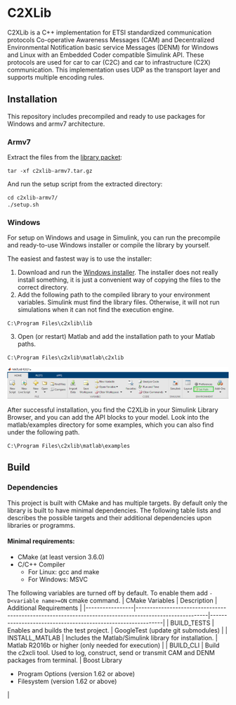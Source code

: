# C2XLib

C2XLib is a C++ implementation for ETSI standardized communication protocols Co-operative Awareness Messages (CAM) and Decentralized Environmental Notification basic service Messages (DENM) for Windows and Linux with an Embedded Coder compatible Simulink API. These protocols are used for car to car (C2C) and car to infrastructure (C2X) communication. This implementation uses UDP as the transport layer and supports multiple encoding rules.

## Installation
This repository includes precompiled and ready to use packages for Windows and armv7 architecture.

### Armv7
Extract the files from the [library packet](c2xlib-armv7.tar.gz):
```
tar -xf c2xlib-armv7.tar.gz
```

And run the setup script from the extracted directory:
```
cd c2xlib-armv7/
./setup.sh
```

### Windows 
For setup on Windows and usage in Simulink, you can run the precompile and ready-to-use Windows installer or compile the library by yourself.

The easiest and fastest way is to use the installer:
1. Download and run the [Windows installer](C2XLib-0.1.0-win64.msi). The installer does not really install something, it is just a convenient way of copying the files to the correct directory.
2. Add the following path to the compiled library to your environment variables. Simulink must find the library files. Otherwise, it will not run simulations when it can not find the execution engine.
```
C:\Program Files\c2xlib\lib
```
3. Open (or restart) Matlab and add the installation path to your Matlab paths.
```
C:\Program Files\c2xlib\matlab\c2xlib
```
![Matlab Set Path](doc/images/Matlab_Set-Path.jpg)

After successful installation, you find the C2XLib in your Simulink Library Browser, and you can add the API blocks to your model. Look into the matlab/examples directory for some examples, which you can also find under the following path.
```
C:\Program Files\c2xlib\matlab\examples
```

<!--## Matlab/Simulink Codegeneration-->

## Build

### Dependencies
This project is built with CMake and has multiple targets. By default only the library is built to have minimal dependencies. The following table lists and describes the possible targets and their additional dependencies upon libraries or programms.

#### Minimal requirements:
* CMake (at least version 3.6.0)
* C/C++ Compiler 
    * For Linux: gcc and make
    * For Windows: MSVC

The following variables are turned off by default. To enable them add `-D<variable name>=ON` cmake command.
| CMake Variables | Description                                                                                           | Additional Requirements                                     |
|-----------------|-------------------------------------------------------------------------------------------------------|-------------------------------------------------------------|
| BUILD_TESTS     | Enables and builds the test project.                                                                  | GoogleTest (update git submodules)                          |
| INSTALL_MATLAB  | Includes the Matlab/Simulink library for installation.                                                | Matlab R2016b or higher (only needed for execution)                          |
| BUILD_CLI       | Build the c2xcli tool. Used to log, construct, send or transmit CAM and DENM packages from terminal.  | Boost Library <ul> <li>Program Options (version 1.62 or above)<li>Filesystem (version 1.62 or above)</ul> |